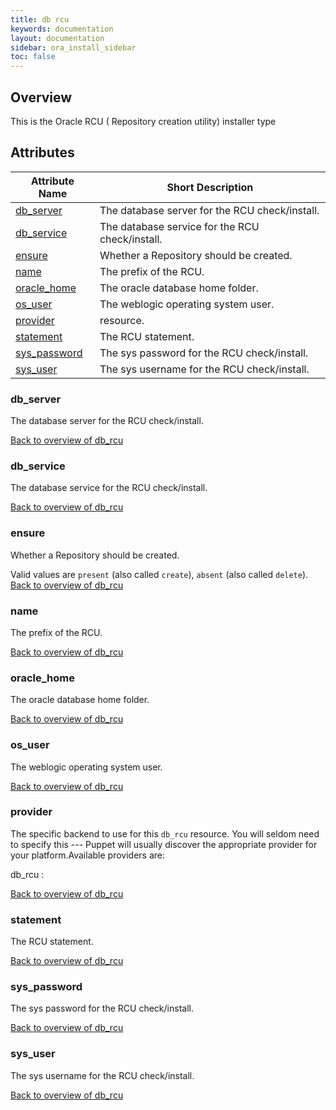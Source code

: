 ```yaml
---
title: db rcu
keywords: documentation
layout: documentation
sidebar: ora_install_sidebar
toc: false
---
```

## Overview

This is the Oracle RCU ( Repository creation utility) installer type

## Attributes



Attribute Name                       | Short Description                               |
------------------------------------ | ----------------------------------------------- |
[db_server](#db_rcu_db_server)       | The database server for the RCU check/install.  |
[db_service](#db_rcu_db_service)     | The database service for the RCU check/install. |
[ensure](#db_rcu_ensure)             | Whether a Repository should be created.         |
[name](#db_rcu_name)                 | The prefix of the RCU.                          |
[oracle_home](#db_rcu_oracle_home)   | The oracle database home folder.                |
[os_user](#db_rcu_os_user)           | The weblogic operating system user.             |
[provider](#db_rcu_provider)         | resource.                                       |
[statement](#db_rcu_statement)       | The RCU statement.                              |
[sys_password](#db_rcu_sys_password) | The sys password for the RCU check/install.     |
[sys_user](#db_rcu_sys_user)         | The sys username for the RCU check/install.     |




### db_server<a name='db_rcu_db_server'>

The database server for the RCU check/install.


[Back to overview of db_rcu](#attributes)


### db_service<a name='db_rcu_db_service'>

The database service for the RCU check/install.


[Back to overview of db_rcu](#attributes)


### ensure<a name='db_rcu_ensure'>

Whether a Repository should be created.

Valid values are `present` (also called `create`), `absent` (also called `delete`). 
[Back to overview of db_rcu](#attributes)


### name<a name='db_rcu_name'>

The prefix of the RCU.


[Back to overview of db_rcu](#attributes)


### oracle_home<a name='db_rcu_oracle_home'>

The oracle database home folder.


[Back to overview of db_rcu](#attributes)


### os_user<a name='db_rcu_os_user'>

The weblogic operating system user.


[Back to overview of db_rcu](#attributes)


### provider<a name='db_rcu_provider'>

The specific backend to use for this `db_rcu`
resource. You will seldom need to specify this --- Puppet will usually
discover the appropriate provider for your platform.Available providers are:

db_rcu
: 


[Back to overview of db_rcu](#attributes)


### statement<a name='db_rcu_statement'>

The RCU statement.


[Back to overview of db_rcu](#attributes)


### sys_password<a name='db_rcu_sys_password'>

The sys password for the RCU check/install.


[Back to overview of db_rcu](#attributes)


### sys_user<a name='db_rcu_sys_user'>

The sys username for the RCU check/install.


[Back to overview of db_rcu](#attributes)

